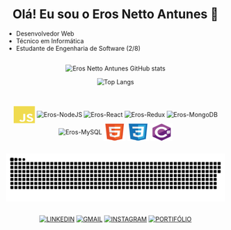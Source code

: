 <div align="center">

# Olá! Eu sou o Eros Netto Antunes 👋

<div align="left">

- Desenvolvedor Web
- Técnico em Informática
- Estudante de Engenharia de Software (2/8)

</div>

##

![Eros Netto Antunes GitHub stats](https://github-readme-stats.vercel.app/api?username=ErosNetto&theme=dark&show_icons=true)

![Top Langs](https://github-readme-stats.vercel.app/api/top-langs/?username=ErosNetto&layout=compact&theme=dark)

##

<div style="display: inline_block"><br/>
  <img align="center" height="40" width="50" alt="Eros-JS" src="https://raw.githubusercontent.com/devicons/devicon/master/icons/javascript/javascript-plain.svg" />
  <img align="center" height="40" width="50" alt="Eros-NodeJS" src="https://camo.githubusercontent.com/df61211d5ac68410ead9faddfcc405f0d7e1c47e9323ebebfd2212446a3acf8d/68747470733a2f2f63646e2e6a7364656c6976722e6e65742f67682f64657669636f6e732f64657669636f6e406c61746573742f69636f6e732f6e6f64656a732f6e6f64656a732d6f726967696e616c2e737667" />
  <img align="center" height="40" width="50" alt="Eros-React" src="https://camo.githubusercontent.com/c8fada00fabc110a5651fd489a98277b0c005a709d69c9dcc1ab3d8bde074510/68747470733a2f2f63646e2e6a7364656c6976722e6e65742f67682f64657669636f6e732f64657669636f6e406c61746573742f69636f6e732f72656163742f72656163742d6f726967696e616c2e737667" />
  <img align="center" height="40" width="50" alt="Eros-Redux"   src="https://cdn.jsdelivr.net/gh/devicons/devicon@latest/icons/redux/redux-original.svg" />
  <img align="center" height="40" width="50" alt="Eros-MongoDB" src="https://camo.githubusercontent.com/372ddcc1f13363e6e4e3d998571674bce6c902117b6796df4a24fef9eddef5ea/68747470733a2f2f63646e2e6a7364656c6976722e6e65742f67682f64657669636f6e732f64657669636f6e406c61746573742f69636f6e732f6d6f6e676f64622f6d6f6e676f64622d6f726967696e616c2e737667" />
  <img align="center" height="40" width="50" alt="Eros-MySQL" src="https://cdn.jsdelivr.net/gh/devicons/devicon@latest/icons/mysql/mysql-original.svg" />
  <img align="center" height="40" width="50" alt="Eros-HTML5" src="https://raw.githubusercontent.com/devicons/devicon/master/icons/html5/html5-original.svg" />
  <img align="center" height="40" width="50" alt="Eros-CSS" src="https://raw.githubusercontent.com/devicons/devicon/master/icons/css3/css3-original.svg" />
  <img align="center" height="40" width="50" alt="Eros-Csharp" src="https://raw.githubusercontent.com/devicons/devicon/master/icons/csharp/csharp-original.svg" />
</div>

##

<picture>
  <source media="(prefers-color-scheme: dark)" srcset="https://raw.githubusercontent.com/ErosNetto/ErosNetto/output/github-contribution-grid-snake-dark.svg">
  <source media="(prefers-color-scheme: light)" srcset="https://raw.githubusercontent.com/ErosNetto/ErosNetto/output/github-contribution-grid-snake.svg">
  <img alt="github contribution grid snake animation" src="https://raw.githubusercontent.com/ErosNetto/ErosNetto/output/github-contribution-grid-snake.svg">
</picture>

##

[![LINKEDIN](https://img.shields.io/badge/LinkedIn-0077B5?style=for-the-badge&logo=linkedin&logoColor=white)](https://www.linkedin.com/in/eros-netto/)
[![GMAIL](https://img.shields.io/badge/Gmail-D14836?style=for-the-badge&logo=gmail&logoColor=white)](mailto:erosnetto1002@gmail.com)
[![INSTAGRAM](https://img.shields.io/badge/Instagram-E4405F?style=for-the-badge&logo=instagram&logoColor=white)](https://www.instagram.com/eros_netto)
[![PORTIFÓLIO](https://img.shields.io/badge/website-000000?style=for-the-badge&logo=About.me&logoColor=white)](https://erosnetto.github.io/Portifolio/)

</div>
